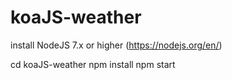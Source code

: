 # koaJS-weather

install NodeJS 7.x or higher (https://nodejs.org/en/)

cd koaJS-weather
npm install
npm start

